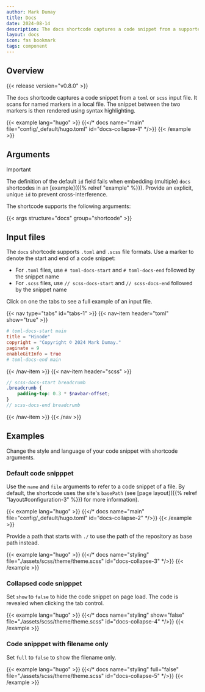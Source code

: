 ```yaml
---
author: Mark Dumay
title: Docs
date: 2024-08-14
description: The docs shortcode captures a code snippet from a supported input file.
layout: docs
icon: fas bookmark
tags: component
---
```


## Overview

{{< release version="v0.8.0" >}}

The `docs` shortcode captures a code snippet from a `toml` or `scss` input file. It scans for named markers in a local file. The snippet between the two markers is then rendered using syntax highlighting.

<!-- markdownlint-disable MD037 -->
{{< example lang="hugo" >}}
{{</* docs name="main" file="config/_default/hugo.toml" id="docs-collapse-1" */>}}
{{< /example >}}
<!-- markdownlint-enable MD037 -->

## Arguments

> [!IMPORTANT]
> The definition of the default `id` field fails when embedding (multiple) `docs` shortcodes in an [example]({{% relref "example" %}}). Provide an explicit, unique `id` to prevent cross-interference.

The shortcode supports the following arguments:

{{< args structure="docs" group="shortcode" >}}

## Input files

The `docs` shortcode supports `.toml` and `.scss` file formats. Use a marker to denote the start and end of a code snippet:

- For `.toml` files, use `# toml-docs-start` and `# toml-docs-end` followed by the snippet name
- For `.scss` files, use `// scss-docs-start` and `// scss-docs-end` followed by the snippet name

Click on one the tabs to see a full example of an input file.

<!-- markdownlint-disable MD031 -->
{{< nav type="tabs" id="tabs-1" >}}
  {{< nav-item header="toml" show="true" >}}
```toml
# toml-docs-start main
title = "Hinode"
copyright = "Copyright © 2024 Mark Dumay."
paginate = 9
enableGitInfo = true
# toml-docs-end main
```
  {{< /nav-item >}}
  {{< nav-item header="scss" >}}
```scss
// scss-docs-start breadcrumb
.breadcrumb {
    padding-top: 0.3 * $navbar-offset;
}
// scss-docs-end breadcrumb
```
  {{< /nav-item >}}
{{< /nav >}}
<!-- markdownlint-enable MD031 -->

## Examples

Change the style and language of your code snippet with shortcode arguments.

### Default code snipppet

Use the `name` and `file` arguments to refer to a code snippet of a file. By default, the shortcode uses the site's `basePath` (see [page layout]({{% relref "layout#configuration-3" %}}) for more information).

<!-- markdownlint-disable MD037 -->
{{< example lang="hugo" >}}
{{</* docs name="main" file="config/_default/hugo.toml" id="docs-collapse-2" */>}}
{{< /example >}}
<!-- markdownlint-enable MD037 -->

Provide a path that starts with `./` to use the path of the repository as base path instead.

<!-- markdownlint-disable MD037 -->
{{< example lang="hugo" >}}
{{</* docs name="styling" file="./assets/scss/theme/theme.scss" id="docs-collapse-3" */>}}
{{< /example >}}
<!-- markdownlint-enable MD037 -->

### Collapsed code snipppet

Set `show` to `false` to hide the code snippet on page load. The code is revealed when clicking the tab control.

<!-- markdownlint-disable MD037 -->
{{< example lang="hugo" >}}
{{</* docs name="styling" show="false" file="./assets/scss/theme/theme.scss" id="docs-collapse-4" */>}}
{{< /example >}}
<!-- markdownlint-enable MD037 -->

### Code snipppet with filename only

Set `full` to `false` to show the filename only.

<!-- markdownlint-disable MD037 -->
{{< example lang="hugo" >}}
{{</* docs name="styling" full="false" file="./assets/scss/theme/theme.scss" id="docs-collapse-5" */>}}
{{< /example >}}
<!-- markdownlint-enable MD037 -->
